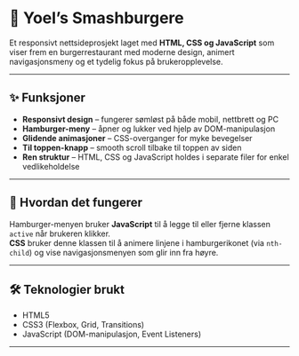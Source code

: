 # 🍔 Yoel’s Smashburgere

Et responsivt nettsideprosjekt laget med **HTML, CSS og JavaScript** som viser frem en burgerrestaurant med moderne design, animert navigasjonsmeny og et tydelig fokus på brukeropplevelse.

---

## ✨ Funksjoner

- **Responsivt design** – fungerer sømløst på både mobil, nettbrett og PC  
- **Hamburger-meny** – åpner og lukker ved hjelp av DOM-manipulasjon  
- **Glidende animasjoner** – CSS-overganger for myke bevegelser  
- **Til toppen-knapp** – smooth scroll tilbake til toppen av siden  
- **Ren struktur** – HTML, CSS og JavaScript holdes i separate filer for enkel vedlikeholdelse  

---

## 🧠 Hvordan det fungerer

Hamburger-menyen bruker **JavaScript** til å legge til eller fjerne klassen `active` når brukeren klikker.  
**CSS** bruker denne klassen til å animere linjene i hamburgerikonet (via `nth-child`) og vise navigasjonsmenyen som glir inn fra høyre.

---

## 🛠️ Teknologier brukt

- HTML5  
- CSS3 (Flexbox, Grid, Transitions)  
- JavaScript (DOM-manipulasjon, Event Listeners)

---
